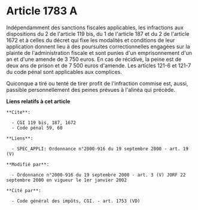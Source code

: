 # Article 1783 A

Indépendamment des sanctions fiscales applicables, les infractions aux dispositions du 2 de l'article 119 bis, du 1 de
l'article 187  et du 2 de l'article 1672 et à celles du décret qui fixe les modalités et conditions de leur application
donnent lieu à des poursuites correctionnelles engagées sur la plainte de l'administration fiscale et sont punies d'un
emprisonnement d'un an et d'une amende de 3 750 euros. En cas de récidive, la peine est de deux ans de prison et de 7 500
euros d'amende. Les articles 121-6 et 121-7 du code pénal sont applicables aux complices.

Quiconque a tiré ou tenté de tirer profit de l'infraction commise est, aussi, passible personnellement des peines prévues à
l'alinéa qui précède.

**Liens relatifs à cet article**

	**Cite**:

	  - CGI 119 bis, 187, 1672
	  - Code pénal 59, 60

	**Liens**:

	  - SPEC_APPLI: Ordonnance n°2000-916 du 19 septembre 2000 - art. 19 (V)

	**Modifié par**:

	  - Ordonnance n°2000-916 du 19 septembre 2000 - art. 3 (V) JORF 22 septembre 2000 en vigueur le 1er janvier 2002

	**Cité par**:

	  - Code général des impôts, CGI. - art. 1753 (VD)
